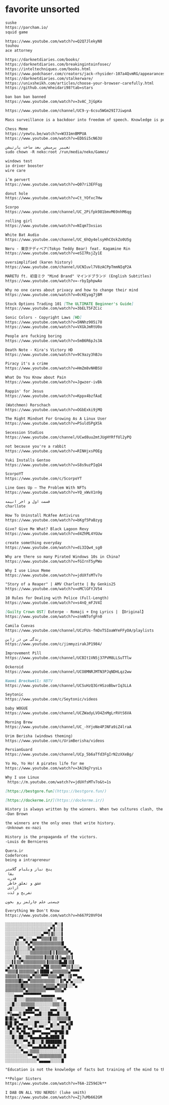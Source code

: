 # favorite unsorted

```markdown
suske
https://parcham.io/
squid game
```

```markdown
https://www.youtube.com/watch?v=Q2Q7JlekyN8
touhou
ace attorney
```

```markdown
https://darknetdiaries.com/books/
https://darknetdiaries.com/breakingintoinfosec/
https://inteltechniques.com/books.html
https://www.podchaser.com/creators/jack-rhysider-107a4QvmRG/appearances
https://darknetdiaries.com/stalkerware/
https://unixsheikh.com/articles/choose-your-browser-carefully.html
https://github.com/mheidari98?tab=stars
```

```markdown
ban ban ban banned
https://www.youtube.com/watch?v=3vAC_3jGpKo
```

```markdown
https://www.youtube.com/channel/UC9-y-6csu5WGm29I7JiwpnA

```

```markdown
Mass surveillance is a backdoor into freedom of speech. Knowledge is power. Power corrupts. And absolute power corrupts absolutely.
```

```markdown
Chess Meme
https://yewtu.be/watch?v=W331mnBMPUA
https://www.youtube.com/watch?v=EDbSi5cN63U
```

```markdown
تغییر پرمیشن بعد ساخت پارتیشن
sudo chown -R neko:root /run/media/neko/Games/
```

```markdown
windows test
io driver booster 
wire care
```

```markdown
i’m pervert
https://www.youtube.com/watch?v=Q07ri3EFFqg
```

```markdown
donut hole
https://www.youtube.com/watch?v=Ct_YOfxc7Hw
```

```markdown
Scorpo
https://www.youtube.com/channel/UC_2Pifpk981bmvM69nhM6qg
```

```markdown
rolling girl
https://www.youtube.com/watch?v=NIqm73xsias
```

```markdown
White Bat Audio
https://www.youtube.com/channel/UC_6hQy4elsyHhCOskZo0U5g
```

```markdown
Neru - 東京テディベア(Tokyo Teddy Bear) feat. Kagamine Rin
https://www.youtube.com/watch?v=eSI7RsjZy1E
```

```markdown
oversimplified (karen history)
https://www.youtube.com/channel/UCNIuvl7V8zACPpTmmNIqP2A
```

```markdown
MARETU ft. 初音ミク "Mind Brand" マインドブランド (English Subtitles)
https://www.youtube.com/watch?v=-rbyIphpwAo
```

```markdown
Why no one cares about privacy and how to change their mind
https://www.youtube.com/watch?v=0cKEyag7jBM
```

```markdown
Stock Options Trading 101 [The ULTIMATE Beginner's Guide]
https://www.youtube.com/watch?v=3bELT5FZCic
```

```markdown
Sonic Colors - Copyright Laws [HD]
https://www.youtube.com/watch?v=5NNhz905i78
https://www.youtube.com/watch?v=VXGkJmRtU0o
```

```markdown
People are fucking boring
https://www.youtube.com/watch?v=5mB6R6pJs3A
```

```markdown
Death Note - Kira's Victory HD
https://www.youtube.com/watch?v=9C9azy3hBJo
```

```markdown
Piracy it's a crime
https://www.youtube.com/watch?v=HmZm8vNHBSU
```

```markdown
What Do You Know about Pain
https://www.youtube.com/watch?v=Jgwzer-ivBk
```

```markdown
Rappin' for Jesus
https://www.youtube.com/watch?v=Kppx4bzfAaE
```

```markdown
(Watchmen) Rorschach
https://www.youtube.com/watch?v=OGbExki9jMQ
```

```markdown
The Right Mindset For Growing As A Linux User
https://www.youtube.com/watch?v=PSuldSPgXSk
```

```markdown
Secession Studios
https://www.youtube.com/channel/UCwd8uu2mtJUgHYRffUl2yPQ
```

```markdown
not because you're a rabbit
https://www.youtube.com/watch?v=RINHjxsPOEg
```

```markdown
Yuki Installs Gentoo
https://www.youtube.com/watch?v=S8s9uzPIqQ4
```

```markdown
ScorpoYT
https://www.youtube.com/c/ScorpoYT
```

```markdown
Line Goes Up – The Problem With NFTs
https://www.youtube.com/watch?v=YQ_xWvX1n9g
```

```markdown
قسمت اول و اخر انیمه 
charllote
```

```markdown
How To Uninstall McAfee Antivirus
https://www.youtube.com/watch?v=bKgf5PaBzyg
```

```markdown
Give? Give Me What? Black Lagoon Revy
https://www.youtube.com/watch?v=d4ZhML4YGUw
```

```markdown
create something everyday
https://www.youtube.com/watch?v=di3IQw4_sg0
```

```markdown
Why are there so many Pirated Windows 10s in China?
https://www.youtube.com/watch?v=fGIrnT5yPWo
```

```markdown
Why I use Linux Meme
https://www.youtube.com/watch?v=jdUXfsMTv7o
```

```markdown
"Story of a Reaper" | AMV Charlotte | By Genkis25
https://www.youtube.com/watch?v=oMClGFYJV54
```

```markdown
10 Rules for Dealing with Police (Full-Length)
https://www.youtube.com/watch?v=s4nQ_mFJV4I
```

```markdown
[Guilty Crown OST] Euterpe - Romaji + Eng Lyrics | 【Original】
https://www.youtube.com/watch?v=znmNTofgFn0
```

```markdown
Camila Cuevas
https://www.youtube.com/channel/UCzFUs-fmDxTSIoaWYeFFyOA/playlists
```

```markdown
زندگی من در ژاپن
https://www.youtube.com/c/jimmyzirakJP1984/
```

```markdown
Improvement Pill
https://www.youtube.com/channel/UCBIt1VN5j37PVM8LLSuTTlw
```

```markdown
Ockeroid
https://www.youtube.com/channel/UCO8MNRJMTN3PJqNDHLqz2ww
```

```markdown
Naomi Brockwell: NBTV
https://www.youtube.com/channel/UCSuHzQ3GrHSzoBbwrIq3LLA
```

```markdown
Seytonic
https://www.youtube.com/c/Seytonic/videos
```

```markdown
baby WOGUE
https://www.youtube.com/channel/UCZWadyLVO4ZnMgLrRVtS6VA
```

```markdown
Morning Brew
https://www.youtube.com/channel/UC_-hYjoNe4PJNFa9iZ4lraA
```

```markdown
Urim Berisha (windows theming)
https://www.youtube.com/c/UrimBerisha/videos
```

```markdown
PersianGuard
https://www.youtube.com/channel/UCp_5b6aTfd3FgIrN2zXXeBg/
```

```markdown
Yo Ho, Yo Ho! A pirates life for me
https://www.youtube.com/watch?v=3A19q7rysLs
```

```markdown
Why I use Linux
 https://m.youtube.com/watch?v=jdUXfsMTv7o&t=1s
```

```markdown
[https://bestgore.fun](https://bestgore.fun/)

```

```markdown
[https://dockerme.ir/](https://dockerme.ir/)
```

```markdown
History is always written by the winners. When two cultures clash, the loser is obliterated, and the winner writes the history books-books which glorify their own cause and disparage the conquered foe. As Napoleon once said, 'What is history, but a fable agreed upon?
-Dan Brown

the winners are the only ones that write history.
-Unknown ex-nazi

History is the propaganda of the victors.
-Louis de Bernieres
```

```markdown
Quera.ir
Codeforces
being a intrapreneur
```

```markdown
پنج نیاز ویلیام گلاستر
 بقا
 قدرت
 عشق و تعلق خاطر
 آزادی
 تفریح و لذت
```

```markdown
چیستی علم چارلمز رو بخون
```

```markdown
Everything We Don't Know
https://www.youtube.com/watch?v=h667P20VFO4
```

```markdown
░░░░░░░░░░░░░░░░░░░░░▄▀░░▌
░░░░░░░░░░░░░░░░░░░▄▀▐░░░▌
░░░░░░░░░░░░░░░░▄▀▀▒▐▒░░░▌
░░░░░▄▀▀▄░░░▄▄▀▀▒▒▒▒▌▒▒░░▌
░░░░▐▒░░░▀▄▀▒▒▒▒▒▒▒▒▒▒▒▒▒█
░░░░▌▒░░░░▒▀▄▒▒▒▒▒▒▒▒▒▒▒▒▒▀▄
░░░░▐▒░░░░░▒▒▒▒▒▒▒▒▒▌▒▐▒▒▒▒▒▀▄
░░░░▌▀▄░░▒▒▒▒▒▒▒▒▐▒▒▒▌▒▌▒▄▄▒▒▐
░░░▌▌▒▒▀▒▒▒▒▒▒▒▒▒▒▐▒▒▒▒▒█▄█▌▒▒▌
░▄▀▒▐▒▒▒▒▒▒▒▒▒▒▒▄▀█▌▒▒▒▒▒▀▀▒▒▐░░░▄
▀▒▒▒▒▌▒▒▒▒▒▒▒▄▒▐███▌▄▒▒▒▒▒▒▒▄▀▀▀▀
▒▒▒▒▒▐▒▒▒▒▒▄▀▒▒▒▀▀▀▒▒▒▒▄█▀░░▒▌▀▀▄▄
▒▒▒▒▒▒█▒▄▄▀▒▒▒▒▒▒▒▒▒▒▒░░▐▒▀▄▀▄░░░░▀
▒▒▒▒▒▒▒█▒▒▒▒▒▒▒▒▒▄▒▒▒▒▄▀▒▒▒▌░░▀▄
▒▒▒▒▒▒▒▒▀▄▒▒▒▒▒▒▒▒▀▀▀▀▒▒▒▄▀
░░░░▄▄▄▄▀▀▀▀▀▀▀▀▄▄▄▄▄▄
░░░░█░░░░▒▒▒▒▒▒▒▒▒▒▒▒░░▀▀▄
░░░█░░░▒▒▒▒▒▒░░░░░░░░▒▒▒░░█
░░█░░░░░░▄██▀▄▄░░░░░▄▄▄░░░█
░▀▒▄▄▄▒░█▀▀▀▀▄▄█░░░██▄▄█░░░█
█▒█▒▄░▀▄▄▄▀░░░░░░░░█░░░▒▒▒▒▒█
█▒█░█▀▄▄░░░░░█▀░░░░▀▄░░▄▀▀▀▄▒█
░█▀▄░█▄░█▀▄▄░▀░▀▀░▄▄▀░░░░█░░█
░░█░░▀▄▀█▄▄░█▀▀▀▄▄▄▄▀▀█▀██░█
░░░█░░██░░▀█▄▄▄█▄▄█▄████░█
░░░░█░░░▀▀▄░█░░░█░███████░█
░░░░░▀▄░░░▀▀▄▄▄█▄█▄█▄█▄▀░░█
░░░░░░░▀▄▄░▒▒▒▒░░░░░░░░░░█
░░░░░░░░░░▀▀▄▄░▒▒▒▒▒▒▒▒▒▒░█
░░░░░░░░░░░░░░▀▄▄▄▄▄░░░░░█
```

```markdown
"Education is not the knowledge of facts but training of the mind to think."-Albert Einstein
```

```markdown
**Polgar Sisters
https://www.youtube.com/watch?v=T6A-2Z59dJk**
```

```markdown
I DAB ON ALL YOU NERDS! (luke smith)
https://www.youtube.com/watch?v=Zj7uMb662GM
```